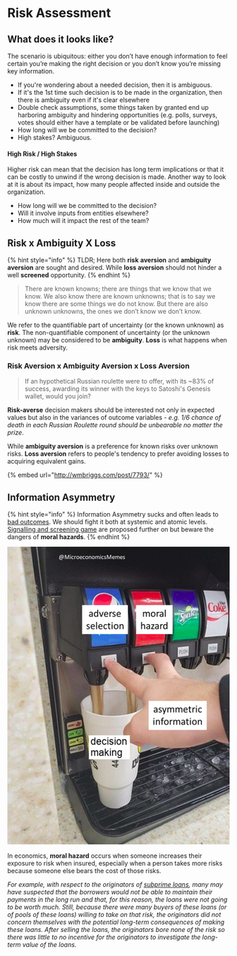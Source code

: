 # Risk Assessment

## What does it looks like?

The scenario is ubiquitous: either you don’t have enough information to feel certain you’re making the right decision or you don’t know you’re missing key information.

* If you're wondering about a needed decision, then it is ambiguous. 
* If it's the 1st time such decision is to be made in the organization, then there is ambiguity even if it's clear elsewhere
* Double check assumptions, some things taken by granted end up harboring ambiguity and hindering opportunities \(e.g. polls, surveys, votes should either have a template or be validated before launching\)
* How long will we be committed to the decision? 
* High stakes? Ambiguous.

#### High Risk / High Stakes

Higher risk can mean that the decision has long term implications or that it can be costly to unwind if the wrong decision is made. Another way to look at it is about its impact, how many people affected inside and outside the organization.

* How long will we be committed to the decision?
* Will it involve inputs from entities elsewhere?
* How much will it impact the rest of the team?

## Risk x Ambiguity X Loss

{% hint style="info" %}
TLDR; Here both **risk** **aversion** and **ambiguity** **aversion** are sought and desired. While **loss aversion** should not hinder a well **screened** opportunity. 
{% endhint %}

> There are known knowns; there are things that we know that we know. We also know there are known unknowns; that is to say we know there are some things we do not know. But there are also unknown unknowns, the ones we don’t know we don’t know.

We refer to the quantifiable part of uncertainty \(or the known unknown\) as **risk**. The non-quantifiable component of uncertainty \(or the unknown unknown\) may be considered to be **ambiguity**. **Loss** is what happens when risk meets adversity. 

### Risk Aversion x Ambiguity Aversion x Loss Aversion

> If an hypothetical Russian roulette were to offer, with its ~83% of success, awarding its winner with the keys to Satoshi's Genesis wallet, would you join?

**Risk-averse** decision makers should be interested not only in expected values but also in the variances of outcome variables - _e.g. 1/6 chance of death in each Russian Roulette round should be unbearable no matter the prize_.  

While **ambiguity aversion** is a preference for known risks over unknown risks. **Loss aversion** refers to people's tendency to prefer avoiding losses to acquiring equivalent gains. 

{% embed url="http://wmbriggs.com/post/7793/" %}

## Information Asymmetry 

{% hint style="info" %}
Information Asymmetry sucks and often leads to [bad outcomes](https://www.jofreeman.com/joreen/tyranny.htm). We should fight it both at systemic and atomic levels. [Signalling and screening game](signaling.md) are proposed further on but beware the dangers of **moral hazards**.
{% endhint %}

![](../.gitbook/assets/image%20%289%29.png)

In economics, **moral hazard** occurs when someone increases their exposure to risk when insured, especially when a person takes more risks because someone else bears the cost of those risks.

_For example, with respect to the originators of_ [_subprime loans_](https://en.wikipedia.org/wiki/Subprime_loans)_, many may have suspected that the borrowers would not be able to maintain their payments in the long run and that, for this reason, the loans were not going to be worth much. Still, because there were many buyers of these loans \(or of pools of these loans\) willing to take on that risk, the originators did not concern themselves with the potential long-term consequences of making these loans. After selling the loans, the originators bore none of the risk so there was little to no incentive for the originators to investigate the long-term value of the loans._

